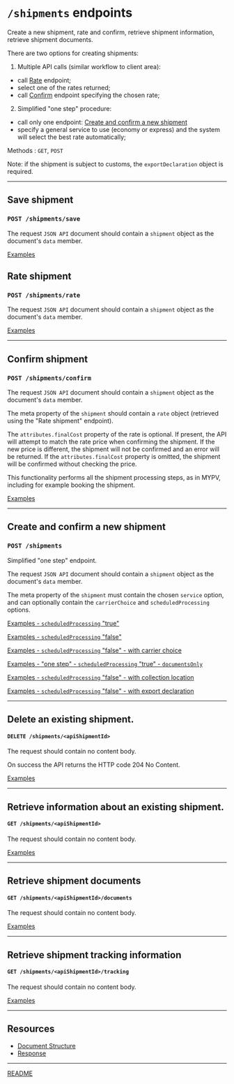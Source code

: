 # `/shipments` endpoints

Create a new shipment, rate and confirm, retrieve shipment information, retrieve shipment documents.

There are two options for creating shipments:

1) Multiple API calls (similar workflow to client area):

- call [Rate](#rate-shipment) endpoint;
- select one of the rates returned;
- call [Confirm](#confirm-shipment) endpoint specifying the chosen rate;

2) Simplified "one step" procedure:

- call only one endpoint: [Create and confirm a new shipment](#create-and-confirm-a-new-shipment)
- specify a general service to use (economy or express) and the system will select the best rate automatically;

Methods : `GET`, `POST`

Note: if the shipment is subject to customs, the `exportDeclaration` object is required.

---

## Save shipment
### `POST /shipments/save`

The request `JSON API` document should contain a `shipment` object as the document's `data` member.

[Examples](ExamplesSave.md)

## Rate shipment
### `POST /shipments/rate`

The request `JSON API` document should contain a `shipment` object as the document's `data` member.

[Examples](ExamplesRate.md)

---

## Confirm shipment
### `POST /shipments/confirm`

The request `JSON API` document should contain a `shipment` object as the document's `data` member.

The meta property of the `shipment` should contain a `rate` object (retrieved using the "Rate shipment" endpoint).

The `attributes.finalCost` property of the rate is optional. If present, the API will attempt to match the rate price when confirming the shipment.
If the new price is different, the shipment will not be confirmed and an error will be returned.
If the `attributes.finalCost` property is omitted, the shipment will be confirmed without checking the price.

This functionality performs all the shipment processing steps, as in MYPV, including for example booking the shipment.

[Examples](ExamplesConfirm.md)

---

## Create and confirm a new shipment
### `POST /shipments`

Simplified "one step" endpoint.

The request `JSON API` document should contain a `shipment` object as the document's `data` member.

The meta property of the `shipment` must contain the chosen `service` option, and can optionally contain the `carrierChoice` and `scheduledProcessing` options.

[Examples - `scheduledProcessing` "true"](ExamplesOneStepScheduledTrue.md)

[Examples - `scheduledProcessing` "false"](ExamplesOneStepScheduledFalse.md)

[Examples - `scheduledProcessing` "false" - with carrier choice](ExamplesOneStepScheduledFalseCarrierChoice.md)

[Examples - "one step" - `scheduledProcessing` "true" - `documentsOnly`](ExamplesOneStepScheduledTrueDocumentsOnly.md)

[Examples - `scheduledProcessing` "false" - with collection location](ExamplesOneStepScheduledFalseCollectionLocation.md)

[Examples - `scheduledProcessing` "false" - with export declaration](ExamplesOneStepScheduledFalseExportDeclaration.md)

---

## Delete an existing shipment.

#### `DELETE /shipments/<apiShipmentId>`

The request should contain no content body.

On success the API returns the HTTP code 204 No Content.

[Examples](ExamplesDeleteShipment.md)

---

## Retrieve information about an existing shipment.
#### `GET /shipments/<apiShipmentId>`

The request should contain no content body.

[Examples](ExamplesRetrieveShipment.md)

---

## Retrieve shipment documents
#### `GET /shipments/<apiShipmentId>/documents`

The request should contain no content body.

[Examples](ExamplesRetrieveDocuments.md)

---

## Retrieve shipment tracking information
#### `GET /shipments/<apiShipmentId>/tracking`

The request should contain no content body.

[Examples](ExamplesRetrieveTracking.md)

---

## Resources

* [Document Structure](DocumentStructure.md)
* [Response](Response.md)

---

[README](../../../README.md)
